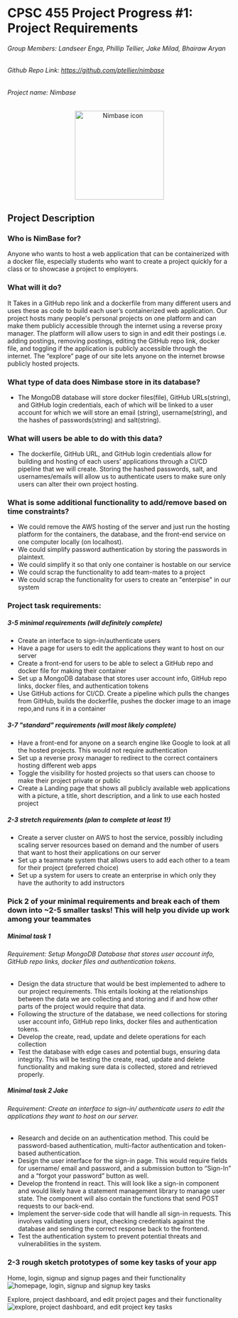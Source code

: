 # CPSC 455 Project Progress #1: Project Requirements

###### Group Members: Landseer Enga, Phillip Tellier, Jake Milad, Bhairaw Aryan
###### Github Repo Link: https://github.com/ptellier/nimbase
###### Project name: *Nimbase*

<p align="center">
<img alt="Nimbase icon" src="readme/nimbase_icon.png" width="200px">
</p>

## Project Description

### Who is NimBase for?

Anyone who wants to host a web application that can be containerized with a docker file, 
especially students who want to create a project quickly for a class or to showcase a project to employers.

### What will it do?

It Takes in a GitHub repo link and a dockerfile from many different users and uses these 
as code to build each user’s containerized web application. 
Our project hosts many people's personal projects on one platform and can make them publicly 
accessible through the internet using a reverse proxy manager. The platform will allow users 
to sign in and edit their postings i.e. adding postings, removing postings, editing the GitHub repo link, 
docker file, and toggling if the application is publicly accessible through the internet. The “explore” 
page of our site lets anyone on the internet browse publicly hosted projects.

### What type of data does Nimbase store in its database?

- The MongoDB database will store docker files(file), GitHub URLs(string), and GitHub login credentials, each of which will be linked to a user account for which we will store an email (string), username(string), and the hashes of passwords(string) and salt(string).

### What will users be able to do with this data?
- The dockerfile, GitHub URL, and GitHub login credentials allow for building and hosting of each users’ applications through a CI/CD pipeline that we will create. Storing the hashed passwords, salt, and usernames/emails will allow us to authenticate users to make sure only users can alter their own project hosting.

### What is some additional functionality to add/remove based on time constraints?

- We could remove the AWS hosting of the server and just run the hosting platform for the containers, the database, and the front-end service on one computer locally (on localhost).
- We could simplify password authentication by storing the passwords in plaintext.
- We could simplify it so that only one container is hostable on our service 
- We could scrap the functionality to add team-mates to a project
- We could scrap the functionality for users to create an "enterpise" in our system

### Project task requirements:

##### 3-5 minimal requirements (will definitely complete)
- Create an interface to sign-in/authenticate users
- Have a page for users to edit the applications they want to host on our server
- Create a front-end for users to be able to select a GitHub repo and docker file for making their container
- Set up a MongoDB database that stores user account info, GitHub repo links, docker files, and authentication tokens
- Use GitHub actions for CI/CD. Create a pipeline which pulls the changes from GitHub, builds the dockerfile, pushes the docker image to an image repo,and runs it in a container


##### 3-7 "standard" requirements (will most likely complete)
- Have a front-end for anyone on a search engine like Google to look at all the hosted projects. This would not require authentication
- Set up a reverse proxy manager to redirect to the correct containers hosting different web apps
- Toggle the visibility for hosted projects so that users can choose to make their project private or public
- Create a Landing page that shows all publicly available web applications with a picture, a title, short description, and a link to use each hosted project

##### 2-3 stretch requirements (plan to complete at least 1!)
- Create a server cluster on AWS to host the service, possibly including scaling server resources based on demand and the number of users that want to host their
  applications on our server
- Set up a teammate system that allows users to add each other to a team for their project (preferred choice)
- Set up a system for users to create an enterprise in which only they have the authority to add instructors

### Pick 2 of your minimal requirements and break each of them down into ~2-5 smaller tasks! This will help you divide up work among your teammates

##### Minimal task 1

###### Requirement: Setup MongoDB Database that stores user account info, GitHub repo links, docker files and authentication tokens.

- Design the data structure that would be best implemented to adhere to our project requirements. This entails looking at the relationships between the data we are collecting and storing and if and how other parts of the project would require that data.
- Following the structure of the database, we need collections for storing user account info, GitHub repo links, docker files and authentication tokens.
- Develop the create, read, update and delete operations for each collection
- Test the database with edge cases and potential bugs, ensuring data integrity. This will be testing the create, read, update and delete functionality and making sure data is collected, stored and retrieved properly.

##### Minimal task 2 Jake

###### Requirement: Create an interface to sign-in/ authenticate users to edit the applications they want to host on our server.

- Research and decide on an authentication method. This could be password-based authentication, multi-factor authentication and token-based authentication.
- Design the user interface for the sign-in page. This would require fields for username/ email and password, and a submission button to “Sign-In” and a “forgot your password” button as well.
- Develop the frontend in react. This will look like a sign-in component and would likely have a statement management library to manage user state. The component will also contain the functions that send POST requests to our back-end.
- Implement the server-side code that will handle all sign-in requests. This involves validating users input, checking credentials against the database and sending the correct response back to the frontend.
- Test the authentication system to prevent potential threats and vulnerabilities in the system.

### 2-3 rough sketch prototypes of some key tasks of your app

Home, login, signup and signup pages and their functionality
![homepage, login, signup and signup key tasks](readme/home_login_signup.jpg)

Explore, project dashboard, and edit project pages and their functionality
![explore, project dashboard, and edit project key tasks](readme/explore_dashboard_edit.jpg)
